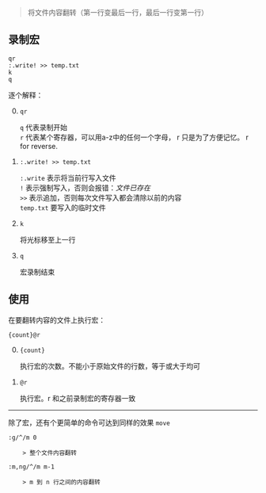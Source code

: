 > 将文件内容翻转（第一行变最后一行，最后一行变第一行）

录制宏
---
	
	qr	
	:.write! >> temp.txt 	
	k
	q 	
	
逐个解释：

0. `qr`

	`q` 代表录制开始  
	`r` 代表某个寄存器，可以用a-z中的任何一个字母， r 只是为了方便记忆。 r for reverse. 

0. `:.write! >> temp.txt `

    `:.write` 表示将当前行写入文件  
    `!` 表示强制写入，否则会报错：*文件已存在*  
    `>>` 表示追加，否则每次文件写入都会清除以前的内容  
    `temp.txt` 要写入的临时文件

0. `k`

    将光标移至上一行

0. `q`

    宏录制结束


使用
---

在要翻转内容的文件上执行宏：

	{count}@r 


0. `{count}`

    执行宏的次数。不能小于原始文件的行数，等于或大于均可

0. `@r`

    执行宏。r 和之前录制宏的寄存器一致

----

除了宏，还有个更简单的命令可达到同样的效果 `move`

	:g/^/m 0

		> 整个文件内容翻转

	:m,ng/^/m m-1

		> m 到 n 行之间的内容翻转
